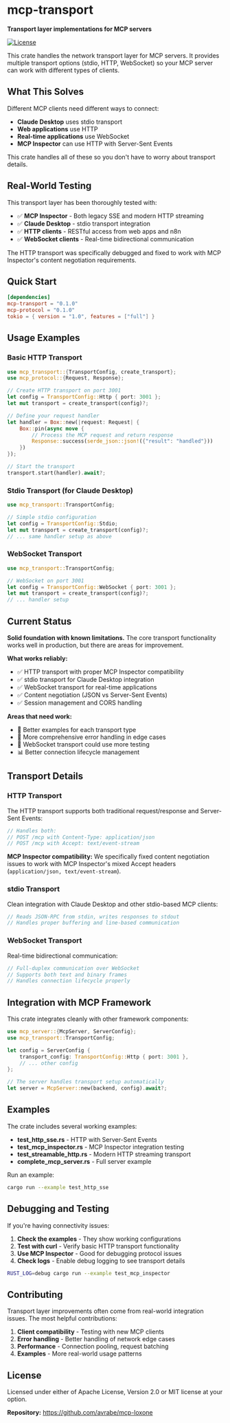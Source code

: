 # mcp-transport

**Transport layer implementations for MCP servers**

[![License](https://img.shields.io/badge/license-MIT%20OR%20Apache--2.0-blue.svg)](https://github.com/avrabe/mcp-loxone/blob/main/LICENSE)

This crate handles the network transport layer for MCP servers. It provides multiple transport options (stdio, HTTP, WebSocket) so your MCP server can work with different types of clients.

## What This Solves

Different MCP clients need different ways to connect:
- **Claude Desktop** uses stdio transport
- **Web applications** use HTTP
- **Real-time applications** use WebSocket
- **MCP Inspector** can use HTTP with Server-Sent Events

This crate handles all of these so you don't have to worry about transport details.

## Real-World Testing

This transport layer has been thoroughly tested with:
- ✅ **MCP Inspector** - Both legacy SSE and modern HTTP streaming
- ✅ **Claude Desktop** - stdio transport integration
- ✅ **HTTP clients** - RESTful access from web apps and n8n
- ✅ **WebSocket clients** - Real-time bidirectional communication

The HTTP transport was specifically debugged and fixed to work with MCP Inspector's content negotiation requirements.

## Quick Start

```toml
[dependencies]
mcp-transport = "0.1.0"
mcp-protocol = "0.1.0"
tokio = { version = "1.0", features = ["full"] }
```

## Usage Examples

### Basic HTTP Transport

```rust
use mcp_transport::{TransportConfig, create_transport};
use mcp_protocol::{Request, Response};

// Create HTTP transport on port 3001
let config = TransportConfig::Http { port: 3001 };
let mut transport = create_transport(config)?;

// Define your request handler
let handler = Box::new(|request: Request| {
    Box::pin(async move {
        // Process the MCP request and return response
        Response::success(serde_json::json!({"result": "handled"}))
    })
});

// Start the transport
transport.start(handler).await?;
```

### Stdio Transport (for Claude Desktop)

```rust
use mcp_transport::TransportConfig;

// Simple stdio configuration
let config = TransportConfig::Stdio;
let mut transport = create_transport(config)?;
// ... same handler setup as above
```

### WebSocket Transport

```rust
use mcp_transport::TransportConfig;

// WebSocket on port 3001
let config = TransportConfig::WebSocket { port: 3001 };
let mut transport = create_transport(config)?;
// ... handler setup
```

## Current Status

**Solid foundation with known limitations.** The core transport functionality works well in production, but there are areas for improvement.

**What works reliably:**
- ✅ HTTP transport with proper MCP Inspector compatibility
- ✅ stdio transport for Claude Desktop integration
- ✅ WebSocket transport for real-time applications
- ✅ Content negotiation (JSON vs Server-Sent Events)
- ✅ Session management and CORS handling

**Areas that need work:**
- 📝 Better examples for each transport type
- 🧪 More comprehensive error handling in edge cases
- 🔧 WebSocket transport could use more testing
- 📊 Better connection lifecycle management

## Transport Details

### HTTP Transport

The HTTP transport supports both traditional request/response and Server-Sent Events:

```rust
// Handles both:
// POST /mcp with Content-Type: application/json
// POST /mcp with Accept: text/event-stream
```

**MCP Inspector compatibility:** We specifically fixed content negotiation issues to work with MCP Inspector's mixed Accept headers (`application/json, text/event-stream`).

### stdio Transport

Clean integration with Claude Desktop and other stdio-based MCP clients:

```rust
// Reads JSON-RPC from stdin, writes responses to stdout
// Handles proper buffering and line-based communication
```

### WebSocket Transport

Real-time bidirectional communication:

```rust
// Full-duplex communication over WebSocket
// Supports both text and binary frames
// Handles connection lifecycle properly
```

## Integration with MCP Framework

This crate integrates cleanly with other framework components:

```rust
use mcp_server::{McpServer, ServerConfig};
use mcp_transport::TransportConfig;

let config = ServerConfig {
    transport_config: TransportConfig::Http { port: 3001 },
    // ... other config
};

// The server handles transport setup automatically
let server = McpServer::new(backend, config).await?;
```

## Examples

The crate includes several working examples:

- **test_http_sse.rs** - HTTP with Server-Sent Events
- **test_mcp_inspector.rs** - MCP Inspector integration testing
- **test_streamable_http.rs** - Modern HTTP streaming transport
- **complete_mcp_server.rs** - Full server example

Run an example:

```bash
cargo run --example test_http_sse
```

## Debugging and Testing

If you're having connectivity issues:

1. **Check the examples** - They show working configurations
2. **Test with curl** - Verify basic HTTP transport functionality
3. **Use MCP Inspector** - Good for debugging protocol issues
4. **Check logs** - Enable debug logging to see transport details

```bash
RUST_LOG=debug cargo run --example test_mcp_inspector
```

## Contributing

Transport layer improvements often come from real-world integration issues. The most helpful contributions:

1. **Client compatibility** - Testing with new MCP clients
2. **Error handling** - Better handling of network edge cases
3. **Performance** - Connection pooling, request batching
4. **Examples** - More real-world usage patterns

## License

Licensed under either of Apache License, Version 2.0 or MIT license at your option.

**Repository:** https://github.com/avrabe/mcp-loxone